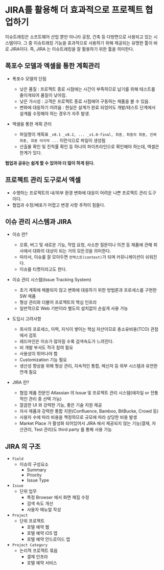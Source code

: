 # JIRA를 활용해 더 효과적으로 프로젝트 협업하기

이슈트래킹은 소프트웨어 산업 뿐만 아니라 공장, 건축 등 다방면으로 사용되고 있는 시스템이다. 그 중 이슈트래킹 기능을 효과적으로 사용하기 위해 제공되는 유명한 툴이 바로 JIRA이다. 즉, JIRA 는
이슈트래킹을 잘 활용하기 위한 툴을 의미한다.

## 폭포수 모델과 엑셀을 통한 계획관리

- 폭포수 모델의 단점
  - 낮은 품질 : 프로젝트 종료 시점에는 시간이 부족하므로 납기를 위해 테스트를 줄이게되어 품질이 낮아짐.
  - 낮은 가시성 : 고객은 프로젝트 종료 시점에야 구동하는 제품을 볼 수 있음.
  - 변화에 대응하기 어려움 : 현실은 설계가 완료 되었어도 개발/테스트 단계에서 설계를 수정해야 하는 경우가 자주 발생.

- 엑셀을 통한 계획 관리
  - 파일명이 계획표 `_v0.1 _v0.2, ... _v1.0-final, 최종, 최종의 최종, 진짜 최종, 최종 마지막 ...` 이런식으로 파일이 생성됨 
  - 산출물 확인 및 진척률 확인 등 하나의 파이프라인으로 확인해야 하는데, 엑셀은 한계가 있다.

__협업과 공유는 쉽게 할 수 있어야 더 많이 하게 된다.__

## 프로젝트 관리 도구로서 엑셀

- 수행하는 프로젝트의 내/외부 환경 변화에 대응이 어려운 나쁜 프로젝트 관리 도구이다.
- 협업과 수정/배포가 어렵고 변경 사항 추적이 힘들다.

## 이슈 관리 시스템과 JIRA

- 이슈 란?
  - 오류, 버그 및 새로운 기능, 작업 요청, 사소한 질문이나 의견 등 제품에 관해 회사에서 대화의 대상이 되는 거의 모든것을 의미한다.
  - 따라서, 이슈를 잘 모아두면 `컨텍스트(context)`가 되며 커뮤니케이션이 쉬워진다.
  - 이슈를 티켓이라고도 한다. 

- 이슈 관리 시스템(Issue Tracking System)
  - 초기 계획에 매몰되지 않고 변화에 대응하기 위한 방법론과 프로세스를 구현한 SW 제품
  - 형상 관리와 더불어 프로젝트의 핵심 인프라
  - 일반적으로 Web 기반이라 별도의 설치없이 손쉽게 사용 가능

- 도입시 고려사항
  - 회사의 프로세스, 이력, 지식이 쌓이는 핵심 자산이므로 총소유비용(TCO) 관점에서 검토
  - 레드마인은 이슈가 많아질 수록 검색속도가 느려진다.
  - 비 개발 부서도 적극 참여 필요
  - 사용성이 뛰어나야 함
  - Customization 기능 필요
  - 생산성 향상을 위해 형상 관리, 지속적인 통합, 메신저 등 외부 시스템과 유연한 연계 필요 

- JIRA 란?
  - 협업 제품 전문인 Atlassian 의 Issue 및 프로젝트 관리 시스템(애자일 or 전통적인 관리 중 선택 가능)
  - 깔끔한 UI 와 강력한 기능, 좋은 기술 지원 제공
  - 자사 제품과 강력한 통합 지원(Confluence, Bamboo, BitBucke, Crowd 등)
  - 사용자 수에 따라 비용을 책정하므로 규모에 따라 상당한 비용 발생
  - Market Place 가 활성화 되어있어서 JIRA 에서 제공되지 않는 기능(결재, 자산관리, Test 관리)도 third party 를 통해 사용 가능

## JIRA 의 구조

- `Field`
  - 이슈의 구성요소
    - Summary
    - Priority
    - Issue Type
- `Issue`
  - 단위 업무
    - 특정 Browser 에서 화면 깨짐 수정
    - 검색 속도 개선
    - 사용자 매뉴얼 작성
- `Project`
  - 단위 프로젝트
    - 호텔 예약 웹
    - 호텔 예약 iOS 앱
    - 호텔 예약 안드로이드 앱
- `Project Category`
  - 논리적 프로젝트 묶음
    - 결제 인프라
    - 호텔 예약 서비스

